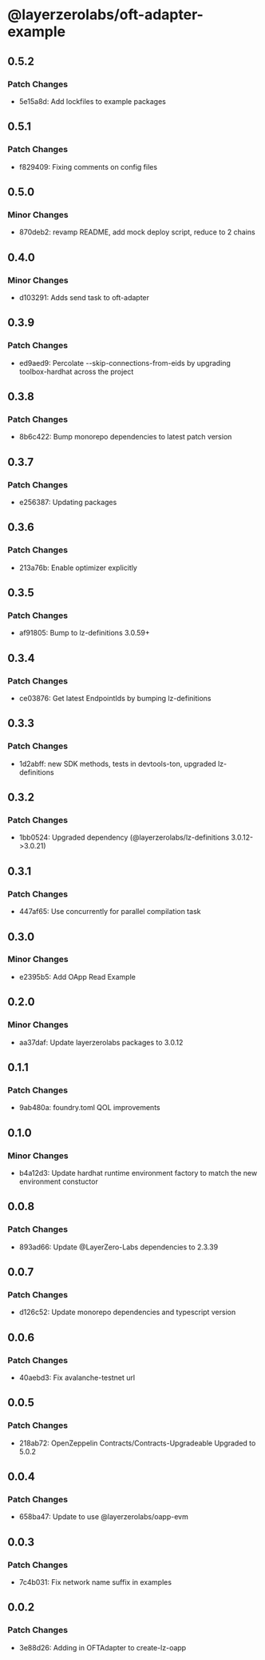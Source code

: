 # @layerzerolabs/oft-adapter-example

## 0.5.2

### Patch Changes

- 5e15a8d: Add lockfiles to example packages

## 0.5.1

### Patch Changes

- f829409: Fixing comments on config files

## 0.5.0

### Minor Changes

- 870deb2: revamp README, add mock deploy script, reduce to 2 chains

## 0.4.0

### Minor Changes

- d103291: Adds send task to oft-adapter

## 0.3.9

### Patch Changes

- ed9aed9: Percolate --skip-connections-from-eids by upgrading toolbox-hardhat across the project

## 0.3.8

### Patch Changes

- 8b6c422: Bump monorepo dependencies to latest patch version

## 0.3.7

### Patch Changes

- e256387: Updating packages

## 0.3.6

### Patch Changes

- 213a76b: Enable optimizer explicitly

## 0.3.5

### Patch Changes

- af91805: Bump to lz-definitions 3.0.59+

## 0.3.4

### Patch Changes

- ce03876: Get latest EndpointIds by bumping lz-definitions

## 0.3.3

### Patch Changes

- 1d2abff: new SDK methods, tests in devtools-ton, upgraded lz-definitions

## 0.3.2

### Patch Changes

- 1bb0524: Upgraded dependency (@layerzerolabs/lz-definitions 3.0.12->3.0.21)

## 0.3.1

### Patch Changes

- 447af65: Use concurrently for parallel compilation task

## 0.3.0

### Minor Changes

- e2395b5: Add OApp Read Example

## 0.2.0

### Minor Changes

- aa37daf: Update layerzerolabs packages to 3.0.12

## 0.1.1

### Patch Changes

- 9ab480a: foundry.toml QOL improvements

## 0.1.0

### Minor Changes

- b4a12d3: Update hardhat runtime environment factory to match the new environment constuctor

## 0.0.8

### Patch Changes

- 893ad66: Update @LayerZero-Labs dependencies to 2.3.39

## 0.0.7

### Patch Changes

- d126c52: Update monorepo dependencies and typescript version

## 0.0.6

### Patch Changes

- 40aebd3: Fix avalanche-testnet url

## 0.0.5

### Patch Changes

- 218ab72: OpenZeppelin Contracts/Contracts-Upgradeable Upgraded to 5.0.2

## 0.0.4

### Patch Changes

- 658ba47: Update to use @layerzerolabs/oapp-evm

## 0.0.3

### Patch Changes

- 7c4b031: Fix network name suffix in examples

## 0.0.2

### Patch Changes

- 3e88d26: Adding in OFTAdapter to create-lz-oapp
